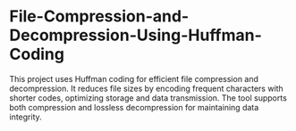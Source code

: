 # File-Compression-and-Decompression-Using-Huffman-Coding
This project uses Huffman coding for efficient file compression and decompression. It reduces file sizes by encoding frequent characters with shorter codes, optimizing storage and data transmission. The tool supports both compression and lossless decompression for maintaining data integrity.
